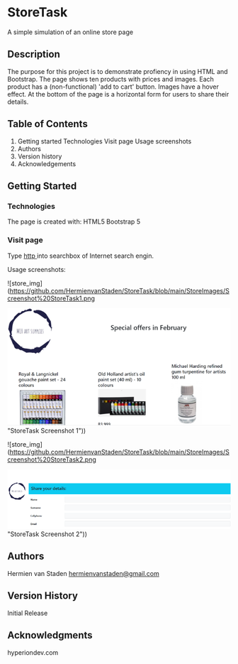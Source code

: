 # StoreTask

A simple simulation of an online store page

## Description

The purpose for this project is to demonstrate profiency in using HTML
and Bootstrap.
The page shows ten products with prices and images. Each product has a
(non-functional) 'add to cart' button. Images have a hover effect.
At the bottom of the page is a horizontal form for users to share 
their details.

## Table of Contents
1. Getting started
    Technologies
    Visit page
       Usage screenshots
2. Authors
3. Version history
4. Acknowledgements

## Getting Started

### Technologies

The page is created with:
HTML5
Bootstrap 5

### Visit page

Type [http ](https://hermienvanstaden.github.io/StoreTask/)into searchbox of Internet search engin.

Usage screenshots:

![store_img](https://github.com/HermienvanStaden/StoreTask/blob/main/StoreImages/Screenshot%20StoreTask1.png

![store_img1](https://github.com/HermienvanStaden/StoreTask/blob/main/StoreImages/Screenshot%20StoreTask1.png) "StoreTask Screenshot 1"))


![store_img](https://github.com/HermienvanStaden/StoreTask/blob/main/StoreImages/Screenshot%20StoreTask2.png

![store_img2](https://github.com/HermienvanStaden/StoreTask/blob/main/StoreImages/Screenshot%20StoreTask2.png) "StoreTask Screenshot 2"))

## Authors

Hermien van Staden
hermienvanstaden@gmail.com

## Version History

Initial Release

## Acknowledgments

hyperiondev.com
